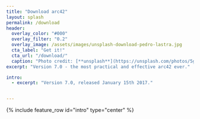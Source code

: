 ```yaml
---
title: "Download arc42"
layout: splash
permalink: /download
header:
  overlay_color: "#000"
  overlay_filter: "0.2"
  overlay_image: /assets/images/unsplash-download-pedro-lastra.jpg
  cta_label: "Get it!"
  cta_url: "/download/"
  caption: "Photo credit: [**unsplash**](https://unsplash.com/photos/5g8dJvtYRYA/)"
excerpt: "Version 7.0 - the most practical and effective arc42 ever."

intro:
  - excerpt: "Version 7.0, released January 15th 2017."


---
```


{% include feature_row id="intro" type="center" %}
